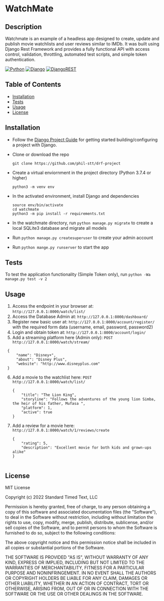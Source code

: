 # WatchMate

## Description
Watchmate is an example of a headless app designed to create, update and publish movie watchlists and user reviews similar to IMDb.   It was built using Django Rest Framework and provides a fully functional API with access control, validation, throttling, automated test scripts, and simple token authentication.

[![Python][Python.org]][Python-url]
[![Django][Django]][Django-url]
[![DjangoREST][DjangoREST]][DjangoREST-url]

## Table of Contents

- [Installation](#installation)
- [Tests](#tests)
- [Usage](#usage)
- [License](#license)

## Installation

- Follow the [Django Project Guide](https://docs.djangoproject.com/en/4.1/intro/install/) for getting started building/configuring a project with Django. 
- Clone or download the repo
    ```
    git clone https://github.com/phil-stt/drf-project
    ```
- Create a virtual enviornment in the project directory (Python 3.7.4 or higher)
    ```
    python3 -m venv env
    ```
- In the activated environment, install Django and dependencies
    ```
    source env/bin/activate
    cd watchmate
    python3 -m pip install -r requirements.txt
    ```

- In the watchmate directory, run `python manage.py migrate` to create a local SQLite3 database and migrate all models
- Run `python manage.py createsuperuser` to create your admin account
- Run `python mange.py runserver` to start the app


## Tests

To test the application functionality (Simple Token only), run `python -Wa manage.py test -v 2`

## Usage

1.  Access the endpoint in your browser at: `http://127.0.0.1:8000/watch/list/`
2.  Access the Database Admin  at: `http://127.0.0.1:8000/dashboard/`
3.  Register new basic user at: `http://127.0.0.1:8000/account/register/` with the required form data (username, email, password, password2)
4.  Login and obtain token at:  `http://127.0.0.1:8000/account/login/`
5.  Add a streaming platform here (Admin only): `POST http://127.0.0.1:8000/watch/stream/`
   ```
    {
        "name": "Disney+",
        "about": "Disney Plus",
        "website": "http://www.disneyplus.com"
    }
   ```
6.  Add a movie to the watchlist here: `POST http://127.0.0.1:8000/watch/list/`
    ```
    {
        "title": "The Lion King",
        "storyline": "Follows the adventures of the young lion Simba, the heir of his father, Mufasa ",
        "platform": 1,
        "active": true
    }

7.  Add a review for a movie here:  `http://127.0.0.1:8000/watch/1/reviews/create`
    ```
    {
        "rating": 5,
        "description": "Excellent movie for both kids and grown-ups alike"
    }


## License

MIT License

Copyright (c) 2022 Standard Timed Text, LLC

Permission is hereby granted, free of charge, to any person obtaining a copy
of this software and associated documentation files (the "Software"), to deal
in the Software without restriction, including without limitation the rights
to use, copy, modify, merge, publish, distribute, sublicense, and/or sell
copies of the Software, and to permit persons to whom the Software is
furnished to do so, subject to the following conditions:

The above copyright notice and this permission notice shall be included in all
copies or substantial portions of the Software.

THE SOFTWARE IS PROVIDED "AS IS", WITHOUT WARRANTY OF ANY KIND, EXPRESS OR
IMPLIED, INCLUDING BUT NOT LIMITED TO THE WARRANTIES OF MERCHANTABILITY,
FITNESS FOR A PARTICULAR PURPOSE AND NONINFRINGEMENT. IN NO EVENT SHALL THE
AUTHORS OR COPYRIGHT HOLDERS BE LIABLE FOR ANY CLAIM, DAMAGES OR OTHER
LIABILITY, WHETHER IN AN ACTION OF CONTRACT, TORT OR OTHERWISE, ARISING FROM,
OUT OF OR IN CONNECTION WITH THE SOFTWARE OR THE USE OR OTHER DEALINGS IN THE
SOFTWARE.

<!-- MARKDOWN LINKS & IMAGES -->
<!-- https://www.markdownguide.org/basic-syntax/#reference-style-links -->
[contributors-shield]: https://img.shields.io/github/contributors/othneildrew/Best-README-Template.svg?style=for-the-badge
[contributors-url]: https://github.com/othneildrew/Best-README-Template/graphs/contributors
[forks-shield]: https://img.shields.io/github/forks/othneildrew/Best-README-Template.svg?style=for-the-badge
[forks-url]: https://github.com/othneildrew/Best-README-Template/network/members
[stars-shield]: https://img.shields.io/github/stars/othneildrew/Best-README-Template.svg?style=for-the-badge
[stars-url]: https://github.com/othneildrew/Best-README-Template/stargazers
[issues-shield]: https://img.shields.io/github/issues/othneildrew/Best-README-Template.svg?style=for-the-badge
[issues-url]: https://github.com/othneildrew/Best-README-Template/issues
[license-shield]: https://img.shields.io/github/license/othneildrew/Best-README-Template.svg?style=for-the-badge
[license-url]: https://github.com/othneildrew/Best-README-Template/blob/master/LICENSE.txt
[linkedin-shield]: https://img.shields.io/badge/-LinkedIn-black.svg?style=for-the-badge&logo=linkedin&colorB=555
[linkedin-url]: https://linkedin.com/in/othneildrew
[product-screenshot]: images/screenshot.png
[Next.js]: https://img.shields.io/badge/next.js-000000?style=for-the-badge&logo=nextdotjs&logoColor=white
[Next-url]: https://nextjs.org/
[Python.org]: https://img.shields.io/badge/Python-3776AB?style=for-the-badge&logo=python&logoColor=white
[Python-url]: https://www.python.org/
[React.js]: https://img.shields.io/badge/React-20232A?style=for-the-badge&logo=react&logoColor=61DAFB
[React-url]: https://reactjs.org/
[Vue.js]: https://img.shields.io/badge/Vue.js-35495E?style=for-the-badge&logo=vuedotjs&logoColor=4FC08D
[Vue-url]: https://vuejs.org/
[Angular.io]: https://img.shields.io/badge/Angular-DD0031?style=for-the-badge&logo=angular&logoColor=white
[Angular-url]: https://angular.io/
[Svelte.dev]: https://img.shields.io/badge/Svelte-4A4A55?style=for-the-badge&logo=svelte&logoColor=FF3E00
[Svelte-url]: https://svelte.dev/
[Laravel.com]: https://img.shields.io/badge/Laravel-FF2D20?style=for-the-badge&logo=laravel&logoColor=white
[Laravel-url]: https://laravel.com
[Bootstrap.com]: https://img.shields.io/badge/Bootstrap-563D7C?style=for-the-badge&logo=bootstrap&logoColor=white
[Bootstrap-url]: https://getbootstrap.com
[JQuery.com]: https://img.shields.io/badge/jQuery-0769AD?style=for-the-badge&logo=jquery&logoColor=white
[JQuery-url]: https://jquery.com
[Django]: https://img.shields.io/badge/django-%23092E20.svg?style=for-the-badge&logo=django&logoColor=white
[Django-url]: https://www.djangoproject.com/
[DjangoREST]: https://img.shields.io/badge/DJANGO-REST-ff1709?style=for-the-badge&logo=django&logoColor=white&color=ff1709&labelColor=gray
[DjangoREST-url]: https://www.django-rest-framework.org/ 




